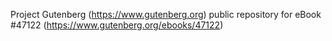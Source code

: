 Project Gutenberg (https://www.gutenberg.org) public repository for eBook #47122 (https://www.gutenberg.org/ebooks/47122)
